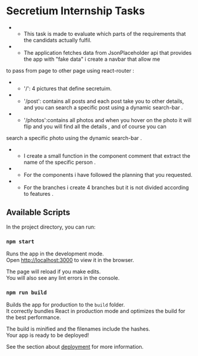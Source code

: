 # Secretium Internship Tasks

- - This task is made to evaluate which parts of the requirements that the candidats actually fulfil.

- - The application fetches data from JsonPlaceholder api that provides the app with "fake data" i create a navbar that allow me

to pass from page to other page using react-router :

- - '/': 4 pictures that define secretuim.

- - '/post': contains all posts and each post take you to other details, and you can search a specific post using a dynamic search-bar .

- - '/photos':contains all photos and when you hover on the photo it will flip and you will find all the details , and of course you can

search a specific photo using the dynamic search-bar .

- - I create a small function in the component comment that extract the name of the specific person .

- - For the components i have followed the planning that you requested.

- - For the branches i create 4 branches but it is not divided according to features .

## Available Scripts

In the project directory, you can run:

### `npm start`

Runs the app in the development mode.\
Open [http://localhost:3000](http://localhost:3000) to view it in the browser.

The page will reload if you make edits.\
You will also see any lint errors in the console.

### `npm run build`

Builds the app for production to the `build` folder.\
It correctly bundles React in production mode and optimizes the build for the best performance.

The build is minified and the filenames include the hashes.\
Your app is ready to be deployed!

See the section about [deployment](https://facebook.github.io/create-react-app/docs/deployment) for more information.

